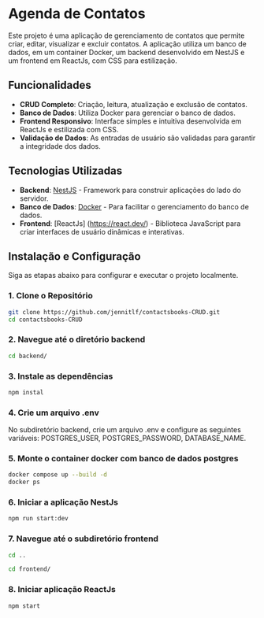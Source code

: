 # Agenda de Contatos

Este projeto é uma aplicação de gerenciamento de contatos que permite criar, editar, visualizar e excluir contatos. A aplicação utiliza um banco de dados, em um container Docker, um backend desenvolvido em NestJS e um frontend em ReactJs, com CSS para estilização.

## Funcionalidades

- **CRUD Completo**: Criação, leitura, atualização e exclusão de contatos.
- **Banco de Dados**: Utiliza Docker para gerenciar o banco de dados.
- **Frontend Responsivo**: Interface simples e intuitiva desenvolvida em ReactJs e estilizada com CSS.
- **Validação de Dados**: As entradas de usuário são validadas para garantir a integridade dos dados.

## Tecnologias Utilizadas

- **Backend**: [NestJS](https://nestjs.com/) - Framework para construir aplicações do lado do servidor.
- **Banco de Dados**: [Docker](https://www.docker.com/) - Para facilitar o gerenciamento do banco de dados.
- **Frontend**: [ReactJs] (https://react.dev/) - Biblioteca JavaScript para criar interfaces de usuário dinâmicas e interativas.

## Instalação e Configuração

Siga as etapas abaixo para configurar e executar o projeto localmente.

### 1. Clone o Repositório

```bash
git clone https://github.com/jennitlf/contactsbooks-CRUD.git
cd contactsbooks-CRUD
```
### 2. Navegue até o diretório backend

```bash
cd backend/
```

### 3. Instale as dependências

```bash
npm instal
```

### 4. Crie um arquivo .env

No subdiretório backend, crie um arquivo .env e configure as seguintes variáveis: POSTGRES_USER, POSTGRES_PASSWORD, DATABASE_NAME.

### 5. Monte o container docker com banco de dados postgres

```bash
docker compose up --build -d
docker ps
```
### 6. Iniciar a aplicação NestJs

```bash
npm run start:dev
```
### 7. Navegue até o subdiretório frontend

```bash
cd ..
```

```bash
cd frontend/
```

### 8. Iniciar aplicação ReactJs

```bash
npm start
```
